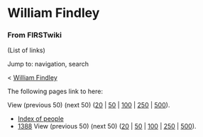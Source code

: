 # William Findley

### From FIRSTwiki

(List of links)

Jump to: navigation, search

&lt; [William Findley](/index.php?title=William_Findley&redirect=no "William
Findley" )  

The following pages link to here:

View (previous 50) (next 50)
([20](/index.php?title=Special:Whatlinkshere/William_Findley&limit=20&from=0
"Special:Whatlinkshere/William Findley" ) |
[50](/index.php?title=Special:Whatlinkshere/William_Findley&limit=50&from=0
"Special:Whatlinkshere/William Findley" ) |
[100](/index.php?title=Special:Whatlinkshere/William_Findley&limit=100&from=0
"Special:Whatlinkshere/William Findley" ) |
[250](/index.php?title=Special:Whatlinkshere/William_Findley&limit=250&from=0
"Special:Whatlinkshere/William Findley" ) |
[500](/index.php?title=Special:Whatlinkshere/William_Findley&limit=500&from=0
"Special:Whatlinkshere/William Findley" )).

  * [Index of people](/index.php/Index_of_people "Index of people" )
  * [1388](/index.php/1388 "1388" )
View (previous 50) (next 50)
([20](/index.php?title=Special:Whatlinkshere/William_Findley&limit=20&from=0
"Special:Whatlinkshere/William Findley" ) |
[50](/index.php?title=Special:Whatlinkshere/William_Findley&limit=50&from=0
"Special:Whatlinkshere/William Findley" ) |
[100](/index.php?title=Special:Whatlinkshere/William_Findley&limit=100&from=0
"Special:Whatlinkshere/William Findley" ) |
[250](/index.php?title=Special:Whatlinkshere/William_Findley&limit=250&from=0
"Special:Whatlinkshere/William Findley" ) |
[500](/index.php?title=Special:Whatlinkshere/William_Findley&limit=500&from=0
"Special:Whatlinkshere/William Findley" )).

